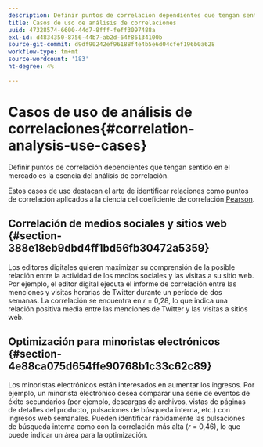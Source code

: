 ```yaml
---
description: Definir puntos de correlación dependientes que tengan sentido en el mercado es la esencia del análisis de correlación.
title: Casos de uso de análisis de correlaciones
uuid: 47328574-6600-44d7-8fff-feff3097488a
exl-id: d4834350-8756-44b7-ab2d-64f86134100b
source-git-commit: d9df90242ef96188f4e4b5e6d04cfef196b0a628
workflow-type: tm+mt
source-wordcount: '183'
ht-degree: 4%

---
```


# Casos de uso de análisis de correlaciones{#correlation-analysis-use-cases}

Definir puntos de correlación dependientes que tengan sentido en el mercado es la esencia del análisis de correlación.

Estos casos de uso destacan el arte de identificar relaciones como puntos de correlación aplicados a la ciencia del coeficiente de correlación [Pearson](../../../../home/c-get-started/c-analysis-vis/c-correlation-analysis/c-correlation-pearsons.md#concept-5996cb8c89fd4df5b47b7318e7a1d29c).

## Correlación de medios sociales y sitios web {#section-388e18eb9dbd4ff1bd56fb30472a5359}

Los editores digitales quieren maximizar su comprensión de la posible relación entre la actividad de los medios sociales y las visitas a su sitio web. Por ejemplo, el editor digital ejecuta el informe de correlación entre las menciones y visitas horarias de Twitter durante un período de dos semanas. La correlación se encuentra en *r* = 0,28, lo que indica una relación positiva media entre las menciones de Twitter y las visitas a sitios web.

## Optimización para minoristas electrónicos {#section-4e88ca075d654ffe90768b1c33c62c89}

Los minoristas electrónicos están interesados en aumentar los ingresos. Por ejemplo, un minorista electrónico desea comparar una serie de eventos de éxito secundarios (por ejemplo, descargas de archivos, vistas de páginas de detalles del producto, pulsaciones de búsqueda interna, etc.) con ingresos web semanales. Pueden identificar rápidamente las pulsaciones de búsqueda interna como con la correlación más alta (*r* = 0,46), lo que puede indicar un área para la optimización.
